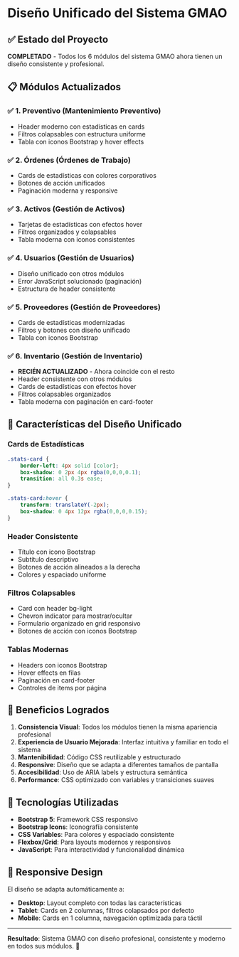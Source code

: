 # Diseño Unificado del Sistema GMAO

## ✅ Estado del Proyecto
**COMPLETADO** - Todos los 6 módulos del sistema GMAO ahora tienen un diseño consistente y profesional.

## 📋 Módulos Actualizados

### ✅ 1. Preventivo (Mantenimiento Preventivo)
- Header moderno con estadísticas en cards
- Filtros colapsables con estructura uniforme
- Tabla con iconos Bootstrap y hover effects

### ✅ 2. Órdenes (Órdenes de Trabajo)
- Cards de estadísticas con colores corporativos
- Botones de acción unificados
- Paginación moderna y responsive

### ✅ 3. Activos (Gestión de Activos)
- Tarjetas de estadísticas con efectos hover
- Filtros organizados y colapsables
- Tabla moderna con iconos consistentes

### ✅ 4. Usuarios (Gestión de Usuarios)
- Diseño unificado con otros módulos
- Error JavaScript solucionado (paginación)
- Estructura de header consistente

### ✅ 5. Proveedores (Gestión de Proveedores)
- Cards de estadísticas modernizadas
- Filtros y botones con diseño unificado
- Tabla con iconos Bootstrap

### ✅ 6. Inventario (Gestión de Inventario)
- **RECIÉN ACTUALIZADO** - Ahora coincide con el resto
- Header consistente con otros módulos
- Cards de estadísticas con efectos hover
- Filtros colapsables organizados
- Tabla moderna con paginación en card-footer

## 🎨 Características del Diseño Unificado

### Cards de Estadísticas
```css
.stats-card {
    border-left: 4px solid [color];
    box-shadow: 0 2px 4px rgba(0,0,0,0.1);
    transition: all 0.3s ease;
}

.stats-card:hover {
    transform: translateY(-2px);
    box-shadow: 0 4px 12px rgba(0,0,0,0.15);
}
```

### Header Consistente
- Título con icono Bootstrap
- Subtítulo descriptivo
- Botones de acción alineados a la derecha
- Colores y espaciado uniforme

### Filtros Colapsables
- Card con header bg-light
- Chevron indicator para mostrar/ocultar
- Formulario organizado en grid responsivo
- Botones de acción con iconos Bootstrap

### Tablas Modernas
- Headers con iconos Bootstrap
- Hover effects en filas
- Paginación en card-footer
- Controles de items por página

## 🚀 Beneficios Logrados

1. **Consistencia Visual**: Todos los módulos tienen la misma apariencia profesional
2. **Experiencia de Usuario Mejorada**: Interfaz intuitiva y familiar en todo el sistema
3. **Mantenibilidad**: Código CSS reutilizable y estructurado
4. **Responsive**: Diseño que se adapta a diferentes tamaños de pantalla
5. **Accesibilidad**: Uso de ARIA labels y estructura semántica
6. **Performance**: CSS optimizado con variables y transiciones suaves

## 🔧 Tecnologías Utilizadas

- **Bootstrap 5**: Framework CSS responsivo
- **Bootstrap Icons**: Iconografía consistente
- **CSS Variables**: Para colores y espaciado consistente
- **Flexbox/Grid**: Para layouts modernos y responsivos
- **JavaScript**: Para interactividad y funcionalidad dinámica

## 📱 Responsive Design

El diseño se adapta automáticamente a:
- **Desktop**: Layout completo con todas las características
- **Tablet**: Cards en 2 columnas, filtros colapsados por defecto
- **Mobile**: Cards en 1 columna, navegación optimizada para táctil

---

**Resultado**: Sistema GMAO con diseño profesional, consistente y moderno en todos sus módulos. 🎉
